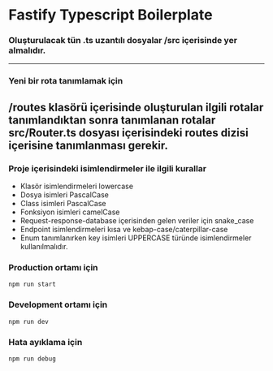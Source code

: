 # Fastify Typescript Boilerplate

### Oluşturulacak tün .ts uzantılı dosyalar /src içerisinde yer almalıdır.

----
### Yeni bir rota tanımlamak için 
/routes klasörü içerisinde oluşturulan ilgili rotalar tanımlandıktan sonra
tanımlanan rotalar src/Router.ts dosyası içerisindeki
routes dizisi içerisine tanımlanması gerekir.
---
### Proje içerisindeki isimlendirmeler ile ilgili kurallar
- Klasör isimlendirmeleri lowercase
- Dosya isimleri PascalCase
- Class isimleri PascalCase
- Fonksiyon isimleri camelCase
- Request-response-database içerisinden gelen veriler için snake_case
- Endpoint isimlendirmeleri kısa ve kebap-case/caterpillar-case 
- Enum tanımlanırken key isimleri UPPERCASE
türünde isimlendirmeler kullanılmalıdır.




###  Production ortamı için 
``
npm run start
``

### Development ortamı için 
``
npm run dev
``

### Hata ayıklama için 
``
npm run debug
``





